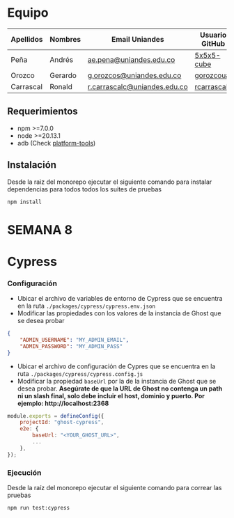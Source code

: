 # Equipo

| Apellidos | Nombres | Email Uniandes               | Usuario GitHub                                |
| --------- | ------- | ---------------------------- | --------------------------------------------- |
| Peña      | Andrés  | ae.pena@uniandes.edu.co      | [5x5x5-cube](https://github.com/5x5x5-cube)   |
| Orozco    | Gerardo | g.orozcos@uniandes.edu.co    | [gorozcoua](https://github.com/gorozcoua)     |
| Carrascal | Ronald  | r.carrascalc@uniandes.edu.co | [rcarrascalc](https://github.com/rcarrascalc) |

## Requerimientos

-   npm >=7.0.0
-   node >=20.13.1
-   adb (Check [platform-tools](https://developer.android.com/tools/releases/platform-tools))

## Instalación

Desde la raìz del monorepo ejecutar el siguiente comando para instalar dependencias para todos todos los suites de pruebas

```sh
npm install
```

# SEMANA 8
# Cypress

### Configuración

-   Ubicar el archivo de variables de entorno de Cypress que se encuentra en la ruta `./packages/cypress/cypress.env.json`
-   Modificar las propiedades con los valores de la instancia de Ghost que se desea probar

```json
{
    "ADMIN_USERNAME": "MY_ADMIN_EMAIL",
    "ADMIN_PASSWORD": "MY_ADMIN_PASS"
}
```

-   Ubicar el archivo de configuración de Cypres que se encuentra en la ruta `./packages/cypress/cypress.config.js`
-   Modificar la propiedad `baseUrl` por la de la instancia de Ghost que se desea probar. **Asegúrate de que la URL de Ghost no contenga un path ni un slash final, solo debe incluir el host, dominio y puerto. Por ejemplo: http://localhost:2368**

```javascript
module.exports = defineConfig({
    projectId: "ghost-cypress",
    e2e: {
        baseUrl: "<YOUR_GHOST_URL>",
        ...
    },
});
```

### Ejecución

Desde la raíz del monorepo ejecutar el siguiente comando para correar las pruebas

```sh
npm run test:cypress
```



